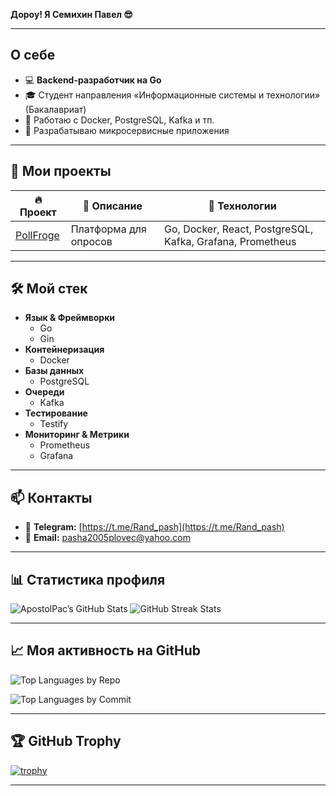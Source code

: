  **Дороу! Я Семихин Павел 😎**

---

## О себе
- 💻 **Backend-разработчик на Go**  
- 🎓 Студент направления «Информационные системы и технологии» (Бакалавриат)  
- 🐳 Работаю с Docker, PostgreSQL, Kafka и тп.   
- 🔧 Разрабатываю микросервисные приложения  

---

## 🚀 Мои проекты

| 🔥 Проект                         | 📝 Описание                                   | 🚀 Технологии                                       |
|-----------------------------------|-----------------------------------------------|-----------------------------------------------------|
| [PollFroge](https://github.com/DurkaVerder/PollForge)                    | Платформа для опросов                         | Go, Docker, React, PostgreSQL, Kafka, Grafana, Prometheus |

---
## 🛠 Мой стек
- **Язык & Фреймворки**  
  - Go  
  - Gin  
- **Контейнеризация**  
  - Docker  
- **Базы данных**  
  - PostgreSQL   
- **Очереди**  
  - Kafka  
- **Тестирование**  
  - Testify  
- **Мониторинг & Метрики**  
  - Prometheus  
  - Grafana  
---

## 📫 Контакты
- 📩 **Telegram:** [https://t.me/Rand_pash](https://t.me/Rand_pash)  
- 📧 **Email:** pasha2005plovec@yahoo.com

---

## 📊 Статистика профиля

![ApostolPac’s GitHub Stats](https://github-readme-stats.vercel.app/api?username=ApostolPac&show_icons=true&count_private=true&theme=dark)
![GitHub Streak Stats](https://github-readme-streak-stats.herokuapp.com/?user=ApostolPac&theme=dark)

---
## 📈 Моя активность на GitHub

![Top Languages by Repo](https://github-readme-stats.vercel.app/api/top-langs/?username=ApostolPac&layout=compact&theme=dark)

![Top Languages by Commit](https://github-readme-stats.vercel.app/api/top-langs/?username=ApostolPac&layout=compact&theme=dark&langs_count=true)

---

## 🏆 GitHub Trophy

[![trophy](https://github-profile-trophy.vercel.app/?username=ApostolPac&layout=compact&theme=flat)](https://github.com/ryo-ma/github-profile-trophy)

---
